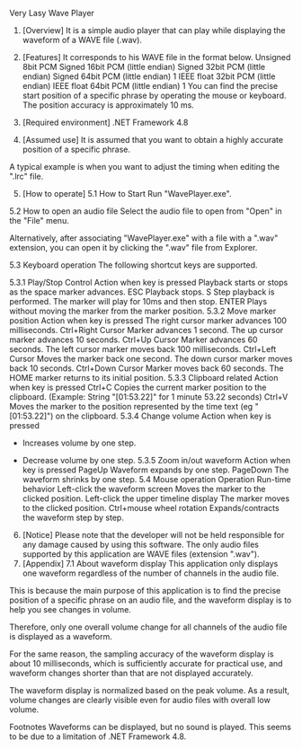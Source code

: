 Very Lasy Wave Player
1. [Overview]
It is a simple audio player that can play while displaying the waveform of a WAVE file (.wav).

2. [Features]
It corresponds to his WAVE file in the format below.
Unsigned 8bit PCM
Signed 16bit PCM (little endian)
Signed 32bit PCM (little endian)
Signed 64bit PCM (little endian) 1
IEEE float 32bit PCM (little endian)
IEEE float 64bit PCM (little endian) 1
You can find the precise start position of a specific phrase by operating the mouse or keyboard. The position accuracy is approximately 10 ms.
3. [Required environment]
.NET Framework 4.8
4. [Assumed use]
It is assumed that you want to obtain a highly accurate position of a specific phrase.

A typical example is when you want to adjust the timing when editing the ".lrc" file.

5. [How to operate]
5.1 How to Start
Run "WavePlayer.exe".

5.2 How to open an audio file
Select the audio file to open from "Open" in the "File" menu.

Alternatively, after associating "WavePlayer.exe" with a file with a ".wav" extension, you can open it by clicking the ".wav" file from Explorer.

5.3 Keyboard operation
The following shortcut keys are supported.

5.3.1 Play/Stop Control
Action when key is pressed
Playback starts or stops as the space marker advances.
ESC Playback stops.
S Step playback is performed. The marker will play for 10ms and then stop.
ENTER Plays without moving the marker from the marker position.
5.3.2 Move marker position
Action when key is pressed
The right cursor marker advances 100 milliseconds.
Ctrl+Right Cursor Marker advances 1 second.
The up cursor marker advances 10 seconds.
Ctrl+Up Cursor Marker advances 60 seconds.
The left cursor marker moves back 100 milliseconds.
Ctrl+Left Cursor Moves the marker back one second.
The down cursor marker moves back 10 seconds.
Ctrl+Down Cursor Marker moves back 60 seconds.
The HOME marker returns to its initial position.
5.3.3 Clipboard related
Action when key is pressed
Ctrl+C Copies the current marker position to the clipboard. (Example: String "[01:53.22]" for 1 minute 53.22 seconds)
Ctrl+V Moves the marker to the position represented by the time text (eg "[01:53.22]") on the clipboard.
5.3.4 Change volume
Action when key is pressed
+ Increases volume by one step.
- Decrease volume by one step.
5.3.5 Zoom in/out waveform
Action when key is pressed
PageUp Waveform expands by one step.
PageDown The waveform shrinks by one step.
5.4 Mouse operation
Operation Run-time behavior
Left-click the waveform screen Moves the marker to the clicked position.
Left-click the upper timeline display The marker moves to the clicked position.
Ctrl+mouse wheel rotation Expands/contracts the waveform step by step.
6. [Notice]
Please note that the developer will not be held responsible for any damage caused by using this software.
The only audio files supported by this application are WAVE files (extension ".wav").
7. [Appendix]
7.1 About waveform display
This application only displays one waveform regardless of the number of channels in the audio file.

This is because the main purpose of this application is to find the precise position of a specific phrase on an audio file, and the waveform display is to help you see changes in volume.

Therefore, only one overall volume change for all channels of the audio file is displayed as a waveform.

For the same reason, the sampling accuracy of the waveform display is about 10 milliseconds, which is sufficiently accurate for practical use, and waveform changes shorter than that are not displayed accurately.

The waveform display is normalized based on the peak volume. As a result, volume changes are clearly visible even for audio files with overall low volume.

Footnotes
Waveforms can be displayed, but no sound is played. This seems to be due to a limitation of .NET Framework 4.8.
